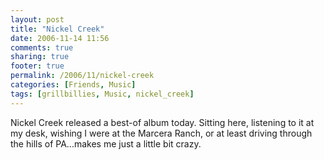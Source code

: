 ```yaml
---
layout: post
title: "Nickel Creek"
date: 2006-11-14 11:56
comments: true
sharing: true
footer: true
permalink: /2006/11/nickel-creek
categories: [Friends, Music]
tags: [grillbillies, Music, nickel_creek]
---
```

Nickel Creek released a best-of album today.  Sitting here, listening to it at my desk, wishing I were at the Marcera Ranch, or at least driving through the hills of PA...makes me just a little bit crazy.

